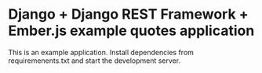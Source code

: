 Django + Django REST Framework + Ember.js example quotes application
================================================================

This is an example application. Install dependencies from requiremenents.txt and start the development server.
